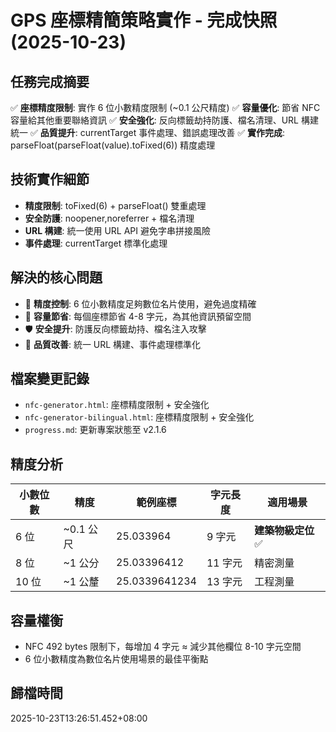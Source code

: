 # GPS 座標精簡策略實作 - 完成快照 (2025-10-23)

## 任務完成摘要
✅ **座標精度限制**: 實作 6 位小數精度限制 (~0.1 公尺精度)
✅ **容量優化**: 節省 NFC 容量給其他重要聯絡資訊
✅ **安全強化**: 反向標籤劫持防護、檔名清理、URL 構建統一
✅ **品質提升**: currentTarget 事件處理、錯誤處理改善
✅ **實作完成**: parseFloat(parseFloat(value).toFixed(6)) 精度處理

## 技術實作細節
- **精度限制**: toFixed(6) + parseFloat() 雙重處理
- **安全防護**: noopener,noreferrer + 檔名清理
- **URL 構建**: 統一使用 URL API 避免字串拼接風險
- **事件處理**: currentTarget 標準化處理

## 解決的核心問題
- 📏 **精度控制**: 6 位小數精度足夠數位名片使用，避免過度精確
- 💾 **容量節省**: 每個座標節省 4-8 字元，為其他資訊預留空間
- 🛡️ **安全提升**: 防護反向標籤劫持、檔名注入攻擊
- 🔧 **品質改善**: 統一 URL 構建、事件處理標準化

## 檔案變更記錄
- `nfc-generator.html`: 座標精度限制 + 安全強化
- `nfc-generator-bilingual.html`: 座標精度限制 + 安全強化
- `progress.md`: 更新專案狀態至 v2.1.6

## 精度分析
| 小數位數 | 精度 | 範例座標 | 字元長度 | 適用場景 |
|---------|------|----------|----------|----------|
| 6 位 | ~0.1 公尺 | 25.033964 | 9 字元 | **建築物級定位** ✅ |
| 8 位 | ~1 公分 | 25.03396412 | 11 字元 | 精密測量 |
| 10 位 | ~1 公釐 | 25.0339641234 | 13 字元 | 工程測量 |

## 容量權衡
- NFC 492 bytes 限制下，每增加 4 字元 ≈ 減少其他欄位 8-10 字元空間
- 6 位小數精度為數位名片使用場景的最佳平衡點

## 歸檔時間
2025-10-23T13:26:51.452+08:00
